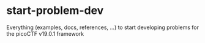 # start-problem-dev
Everything (examples, docs, references, ...) to start developing problems for the picoCTF v19.0.1 framework
